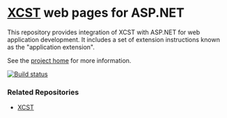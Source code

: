 [XCST][1] web pages for ASP.NET
===============================
This repository provides integration of XCST with ASP.NET for web application development. It includes a set of extension instructions known as the "application extension".

See the [project home][1] for more information.

[![Build status](https://ci.appveyor.com/api/projects/status/4chhbklsb4b6h09c?svg=true)](https://ci.appveyor.com/project/maxtoroq/xcst-a)

### Related Repositories

- [XCST][2]

[1]: http://maxtoroq.github.io/XCST/
[2]: https://github.com/maxtoroq/XCST

